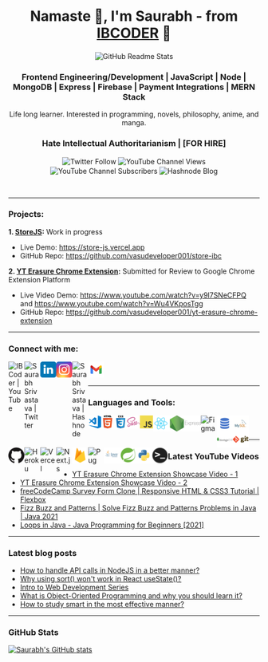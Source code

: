 <h1 align="center">Namaste 🙏, I'm Saurabh - from <a href="https://www.youtube.com/channel/UCHBONOEjtMti0oRA_qWADYA">IBCODER</a> 👋</h1>

<p align="center">
 <img width="100px" src="https://avatars.githubusercontent.com/u/56103269?v=4" align="center" alt="GitHub Readme Stats" />
 <h3 align="center">Frontend Engineering/Development | JavaScript | Node | MongoDB | Express | Firebase | Payment Integrations | MERN Stack</h3>
 <p align="center">Life long learner. Interested in programming, novels, philosophy, anime, and manga. </p>
 <h3 align="center">Hate Intellectual Authoritarianism | [FOR HIRE]</h3>
</p>

<p align="center">
    <img align="center" alt="Twitter Follow" src="https://img.shields.io/twitter/follow/saudev001?color=%231DA1F2&label=Follow%20%40saudev001&style=flat-square" />
    <img align="center" alt="YouTube Channel Views" src="https://img.shields.io/youtube/channel/views/UCHBONOEjtMti0oRA_qWADYA?color=%23FF0000&label=YouTube%20Channel%20Views&style=flat-square" />
    <img align="center" alt="YouTube Channel Subscribers" src="https://img.shields.io/youtube/channel/subscribers/UCHBONOEjtMti0oRA_qWADYA?color=FF0000&label=YouTube%20Subscribers&style=flat-square" />
    <img align="center" alt="Hashnode Blog" src="https://img.shields.io/website?label=Hashnode%20Blogs&up_message=read&url=https%3A%2F%2Fibcoder.hashnode.dev%2F" />
</p>
<br />
<hr />

### Projects:

**1. [StoreJS](https://store-js.vercel.app):** Work in progress
 - Live Demo: https://store-js.vercel.app
 - GitHub Repo: https://github.com/vasudeveloper001/store-ibc

**2. [YT Erasure Chrome Extension]():** Submitted for Review to Google Chrome Extension Platform
 - Live Video Demo: https://www.youtube.com/watch?v=y9l7SNeCFPQ and https://www.youtube.com/watch?v=Wu4VKposTgg
 - GitHub Repo: https://github.com/vasudeveloper001/yt-erasure-chrome-extension

---

### Connect with me:

[<img align="left" alt="IBCoder | YouTube" width="32px" src="https://seeklogo.net/wp-content/uploads/2020/03/YouTube-icon-SVG-512x512.png" />](https://www.youtube.com/channel/UCHBONOEjtMti0oRA_qWADYA)
[<img align="left" alt="Saurabh Srivastava | Twitter" width="32px" src="https://th.bing.com/th/id/OIP.nHB3f94fM0KpmCejJFRc3QHaH2?pid=ImgDet&rs=1" />](https://twitter.com/saudev001)
[<img align="left" alt="Saurabh Srivastava | LinkedIn" width="32px" src="https://github.com/edent/SuperTinyIcons/blob/master/images/svg/linkedin.svg" />](https://www.linkedin.com/in/saurabh-srivastava-b62330109/)
[<img align="left" alt="Saurabh Srivastava | Instagram" width="32px" src="https://github.com/edent/SuperTinyIcons/blob/master/images/svg/instagram.svg" />](https://www.instagram.com/saudev001/)
[<img align="left" alt="Saurabh Srivastava | Hashnode" width="32px" src="https://cdn.hashnode.com/res/hashnode/image/upload/v1592752137870/scHk9tTaA.png?auto=compress" />](https://ibcoder.hashnode.dev/)
[<img align="left" alt="Saurabh Srivastava | Gmail" width = "32px" src = "https://github.com/edent/SuperTinyIcons/blob/master/images/svg/gmail.svg"/>](mailto:vasudeveloper001@gmail.com)
<br>
<br>

<hr />

### Languages and Tools:

<img align="left" alt="Visual Studio Code" width="26px" src="https://raw.githubusercontent.com/github/explore/80688e429a7d4ef2fca1e82350fe8e3517d3494d/topics/visual-studio-code/visual-studio-code.png" />
<img align="left" alt="HTML5" width="26px" src="https://raw.githubusercontent.com/github/explore/80688e429a7d4ef2fca1e82350fe8e3517d3494d/topics/html/html.png" />
<img align="left" alt="CSS3" width="26px" src="https://raw.githubusercontent.com/github/explore/80688e429a7d4ef2fca1e82350fe8e3517d3494d/topics/css/css.png" />
<img align="left" alt="Sass" width="26px" src="https://raw.githubusercontent.com/github/explore/80688e429a7d4ef2fca1e82350fe8e3517d3494d/topics/sass/sass.png" />
<img align="left" alt="JavaScript" width="26px" src="https://raw.githubusercontent.com/github/explore/80688e429a7d4ef2fca1e82350fe8e3517d3494d/topics/javascript/javascript.png" />
<img align="left" alt="React" width="32px" src="https://raw.githubusercontent.com/github/explore/80688e429a7d4ef2fca1e82350fe8e3517d3494d/topics/react/react.png" />
<img align="left" alt="Node.js" width="32px" src="https://raw.githubusercontent.com/github/explore/80688e429a7d4ef2fca1e82350fe8e3517d3494d/topics/nodejs/nodejs.png" />
<img align="left" alt="Express" width="32px" src="https://raw.githubusercontent.com/github/explore/80688e429a7d4ef2fca1e82350fe8e3517d3494d/topics/express/express.png" />
<img align="left" alt="Figma" width="32px" src="https://camo.githubusercontent.com/ed93c2b000a76ceaad1503e7eb9356591b885227e82a36a005b9d3498b303ba5/68747470733a2f2f7777772e766563746f726c6f676f2e7a6f6e652f6c6f676f732f6669676d612f6669676d612d69636f6e2e737667" />
<img align="left" alt="SQL" width="32px" src="https://raw.githubusercontent.com/github/explore/80688e429a7d4ef2fca1e82350fe8e3517d3494d/topics/sql/sql.png" />
<img align="left" alt="MySQL" width="32px" src="https://raw.githubusercontent.com/github/explore/80688e429a7d4ef2fca1e82350fe8e3517d3494d/topics/mysql/mysql.png" />
<img align="left" alt="MongoDB" width="32px" src="https://raw.githubusercontent.com/github/explore/80688e429a7d4ef2fca1e82350fe8e3517d3494d/topics/mongodb/mongodb.png" />
<img align="left" alt="Git" width="32px" src="https://raw.githubusercontent.com/github/explore/80688e429a7d4ef2fca1e82350fe8e3517d3494d/topics/git/git.png" />
<img align="left" alt="GitHub" width="32px" src="https://raw.githubusercontent.com/github/explore/78df643247d429f6cc873026c0622819ad797942/topics/github/github.png" />
<img align="left" alt="Heroku" width="32px" src="https://camo.githubusercontent.com/df12cb598044a3f38efc1f45e3580558c324cf8789b79487125044eeebcc4dee/68747470733a2f2f7777772e766563746f726c6f676f2e7a6f6e652f6c6f676f732f6865726f6b752f6865726f6b752d69636f6e2e737667" />
<img align="left" alt="Vercel" width="32px" src="https://cdn.jsdelivr.net/gh/wuzhiguang1/bolgfile@1.8/tool/static/picture/hfe6251603ed446848e99364bafeff3d7n.png" />
<img align="left" alt="Next.js" width="32px" src="https://camo.githubusercontent.com/300c2986a53648631c34798554da7cde3779de253b02a15da6bccc59ea9f0317/68747470733a2f2f63646e2e776f726c64766563746f726c6f676f2e636f6d2f6c6f676f732f6e6578746a732d332e737667" />
<img align="left" alt="Firebase" width="32px" src="https://raw.githubusercontent.com/github/explore/80688e429a7d4ef2fca1e82350fe8e3517d3494d/topics/firebase/firebase.png" />
<img align="left" alt="Pug" width="32px" src="https://camo.githubusercontent.com/e6f31db76aa258d4e26be8464f2dff9796d5cf59185976df02dd80ae6a60cc9e/68747470733a2f2f63646e2e776f726c64766563746f726c6f676f2e636f6d2f6c6f676f732f7075672e737667" />
<img align="left" alt="Java" width="32px" src="https://raw.githubusercontent.com/github/explore/80688e429a7d4ef2fca1e82350fe8e3517d3494d/topics/java/java.png"/>
<img align="left" alt="Springboot" width="32px" src="https://raw.githubusercontent.com/github/explore/80688e429a7d4ef2fca1e82350fe8e3517d3494d/topics/spring-boot/spring-boot.png" />
<img align="left" alt="Python" width="32px" src="https://raw.githubusercontent.com/github/explore/80688e429a7d4ef2fca1e82350fe8e3517d3494d/topics/python/python.png" />
<img align="left" alt="Terminal" width="32px" src="https://raw.githubusercontent.com/github/explore/80688e429a7d4ef2fca1e82350fe8e3517d3494d/topics/terminal/terminal.png" />

<br />
<br />

<hr />

### Latest YouTube Videos

<!-- YOUTUBE:START -->
- [YT Erasure Chrome Extension Showcase Video - 1](https://www.youtube.com/watch?v=y9l7SNeCFPQ)
- [YT Erasure Chrome Extension Showcase Video - 2](https://www.youtube.com/watch?v=Wu4VKposTgg)
- [freeCodeCamp Survey Form Clone | Responsive HTML & CSS3 Tutorial | Flexbox](https://www.youtube.com/watch?v=p4LypMpJQzs)
- [Fizz Buzz and Patterns | Solve Fizz Buzz and Patterns Problems in Java | Java 2021](https://www.youtube.com/watch?v=I33L125IbqQ)
- [Loops in Java - Java Programming for Beginners [2021]](https://www.youtube.com/watch?v=qCaZfX46BKw)
<!-- YOUTUBE:END -->

---

### Latest blog posts

<!-- BLOG-POST-LIST:START -->
- [How to handle API calls in NodeJS in a better manner?](https://ibcoder.hashnode.dev/how-to-handle-api-calls-in-nodejs-in-a-better-manner)
- [Why using sort() won't work in React useState()?](https://ibcoder.hashnode.dev/why-using-sort-wont-work-in-react-usestate)
- [Intro to Web Development Series](https://ibcoder.hashnode.dev/intro-to-web-development-series)
- [What is Object-Oriented Programming and why you should learn it?](https://ibcoder.hashnode.dev/what-is-object-oriented-programming-and-why-you-should-learn-it)
- [How to study smart in the most effective manner?](https://ibcoder.hashnode.dev/how-to-study-smart-in-the-most-effective-manner)
<!-- BLOG-POST-LIST:END -->

---

### GitHub Stats

[![Saurabh's GitHub stats](https://github-readme-stats-liart-beta.vercel.app/api?username=vasudeveloper001)](https://github.com/anuraghazra/github-readme-stats)

[linkedin]: https://www.linkedin.com/in/saurabh-srivastava-b62330109/
[youtube]: https://www.youtube.com/channel/UCHBONOEjtMti0oRA_qWADYA
[twitter]: https://www.twitter.com/saudev001
[instagram]: https://www.instagram.com/saudev001
[hashnode]: https://ibcoder.hashnode.dev
[medium]: https://vasudeveloper001.medium.com
[twetch]: https://twetch.app/u/39600
[codepen.io]: https://codepen.io/vasudeveloper001
